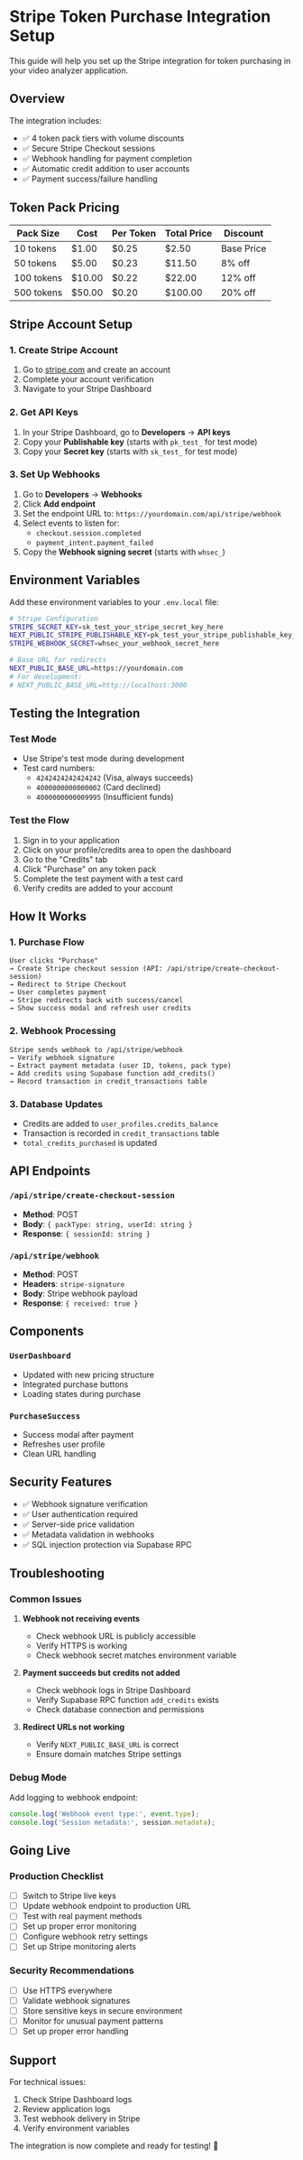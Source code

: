 # Stripe Token Purchase Integration Setup

This guide will help you set up the Stripe integration for token purchasing in your video analyzer application.

## Overview

The integration includes:
- ✅ 4 token pack tiers with volume discounts
- ✅ Secure Stripe Checkout sessions
- ✅ Webhook handling for payment completion
- ✅ Automatic credit addition to user accounts
- ✅ Payment success/failure handling

## Token Pack Pricing

| Pack Size | Cost | Per Token | Total Price | Discount |
|-----------|------|-----------|-------------|----------|
| 10 tokens | $1.00 | $0.25 | $2.50 | Base Price |
| 50 tokens | $5.00 | $0.23 | $11.50 | 8% off |
| 100 tokens | $10.00 | $0.22 | $22.00 | 12% off |
| 500 tokens | $50.00 | $0.20 | $100.00 | 20% off |

## Stripe Account Setup

### 1. Create Stripe Account
1. Go to [stripe.com](https://stripe.com) and create an account
2. Complete your account verification
3. Navigate to your Stripe Dashboard

### 2. Get API Keys
1. In your Stripe Dashboard, go to **Developers** → **API keys**
2. Copy your **Publishable key** (starts with `pk_test_` for test mode)
3. Copy your **Secret key** (starts with `sk_test_` for test mode)

### 3. Set Up Webhooks
1. Go to **Developers** → **Webhooks**
2. Click **Add endpoint**
3. Set the endpoint URL to: `https://yourdomain.com/api/stripe/webhook`
4. Select events to listen for:
   - `checkout.session.completed`
   - `payment_intent.payment_failed`
5. Copy the **Webhook signing secret** (starts with `whsec_`)

## Environment Variables

Add these environment variables to your `.env.local` file:

```bash
# Stripe Configuration
STRIPE_SECRET_KEY=sk_test_your_stripe_secret_key_here
NEXT_PUBLIC_STRIPE_PUBLISHABLE_KEY=pk_test_your_stripe_publishable_key_here
STRIPE_WEBHOOK_SECRET=whsec_your_webhook_secret_here

# Base URL for redirects
NEXT_PUBLIC_BASE_URL=https://yourdomain.com
# For development:
# NEXT_PUBLIC_BASE_URL=http://localhost:3000
```

## Testing the Integration

### Test Mode
- Use Stripe's test mode during development
- Test card numbers:
  - `4242424242424242` (Visa, always succeeds)
  - `4000000000000002` (Card declined)
  - `4000000000009995` (Insufficient funds)

### Test the Flow
1. Sign in to your application
2. Click on your profile/credits area to open the dashboard
3. Go to the "Credits" tab
4. Click "Purchase" on any token pack
5. Complete the test payment with a test card
6. Verify credits are added to your account

## How It Works

### 1. Purchase Flow
```
User clicks "Purchase" 
→ Create Stripe checkout session (API: /api/stripe/create-checkout-session)
→ Redirect to Stripe Checkout
→ User completes payment
→ Stripe redirects back with success/cancel
→ Show success modal and refresh user credits
```

### 2. Webhook Processing
```
Stripe sends webhook to /api/stripe/webhook
→ Verify webhook signature
→ Extract payment metadata (user ID, tokens, pack type)
→ Add credits using Supabase function add_credits()
→ Record transaction in credit_transactions table
```

### 3. Database Updates
- Credits are added to `user_profiles.credits_balance`
- Transaction is recorded in `credit_transactions` table
- `total_credits_purchased` is updated

## API Endpoints

### `/api/stripe/create-checkout-session`
- **Method**: POST
- **Body**: `{ packType: string, userId: string }`
- **Response**: `{ sessionId: string }`

### `/api/stripe/webhook`
- **Method**: POST
- **Headers**: `stripe-signature`
- **Body**: Stripe webhook payload
- **Response**: `{ received: true }`

## Components

### `UserDashboard`
- Updated with new pricing structure
- Integrated purchase buttons
- Loading states during purchase

### `PurchaseSuccess`
- Success modal after payment
- Refreshes user profile
- Clean URL handling

## Security Features

- ✅ Webhook signature verification
- ✅ User authentication required
- ✅ Server-side price validation
- ✅ Metadata validation in webhooks
- ✅ SQL injection protection via Supabase RPC

## Troubleshooting

### Common Issues

1. **Webhook not receiving events**
   - Check webhook URL is publicly accessible
   - Verify HTTPS is working
   - Check webhook secret matches environment variable

2. **Payment succeeds but credits not added**
   - Check webhook logs in Stripe Dashboard
   - Verify Supabase RPC function `add_credits` exists
   - Check database connection and permissions

3. **Redirect URLs not working**
   - Verify `NEXT_PUBLIC_BASE_URL` is correct
   - Ensure domain matches Stripe settings

### Debug Mode
Add logging to webhook endpoint:
```javascript
console.log('Webhook event type:', event.type);
console.log('Session metadata:', session.metadata);
```

## Going Live

### Production Checklist
- [ ] Switch to Stripe live keys
- [ ] Update webhook endpoint to production URL
- [ ] Test with real payment methods
- [ ] Set up proper error monitoring
- [ ] Configure webhook retry settings
- [ ] Set up Stripe monitoring alerts

### Security Recommendations
- [ ] Use HTTPS everywhere
- [ ] Validate webhook signatures
- [ ] Store sensitive keys in secure environment
- [ ] Monitor for unusual payment patterns
- [ ] Set up proper error handling

## Support

For technical issues:
1. Check Stripe Dashboard logs
2. Review application logs
3. Test webhook delivery in Stripe
4. Verify environment variables

The integration is now complete and ready for testing! 🎉 